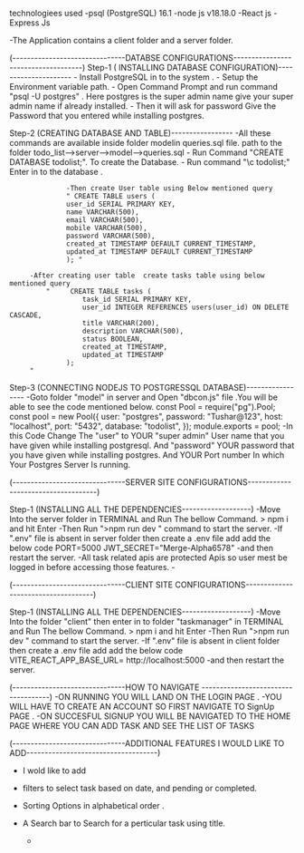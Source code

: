 technologiees used
-psql (PostgreSQL) 16.1
-node js v18.18.0
-React js
-Express Js

-The Application contains a client folder and a server folder.

(-------------------------------DATABSE CONFIGURATIONS------------------------------------)
Step-1 ( INSTALLING DATABASE CONFIGURATION)--------------------- - Install PostgreSQL in to the system . - Setup the Environment variable path. - Open Command Prompt and run command "psql -U postgres" . Here postgres is the super admin name give your super admin name if already installed. - Then it will ask for password Give the Password that you entered while installing postgres.

Step-2 (CREATING DATABASE AND TABLE)-----------------
-All these commands are available inside folder modelin queries.sql file. path to the folder todo_list-->server-->model-->queries.sql - Run Command "CREATE DATABASE todolist;". To create the Database. - Run command "\c todolist;" Enter in to the database .


                  -Then create User table using Below mentioned query
                  " CREATE TABLE users (
                  user_id SERIAL PRIMARY KEY,
                  name VARCHAR(500),
                  email VARCHAR(500),
                  mobile VARCHAR(500),
                  password VARCHAR(500),
                  created_at TIMESTAMP DEFAULT CURRENT_TIMESTAMP,
                  updated_at TIMESTAMP DEFAULT CURRENT_TIMESTAMP
                  ); "

         -After creating user table  create tasks table using below mentioned query
             "     CREATE TABLE tasks (
                      task_id SERIAL PRIMARY KEY,
                      user_id INTEGER REFERENCES users(user_id) ON DELETE CASCADE,
                      title VARCHAR(200),
                      description VARCHAR(500),
                      status BOOLEAN,
                      created_at TIMESTAMP,
                      updated_at TIMESTAMP
                  );
         "

Step-3 (CONNECTING NODEJS TO POSTGRESSQL DATABASE)-----------------
-Goto folder "model" in server and Open "dbcon.js" file .You will be able to see the code mentioned below.
const Pool = require("pg").Pool;
const pool = new Pool({
user: "postgres",
password: "Tushar@123",
host: "localhost",
port: "5432",
database: "todolist",
});
module.exports = pool;
-In this Code Change The "user" to YOUR "super admin" User name that you have given while installing postgresql.
And "password" YOUR password that you have given while installing postgres.
And YOUR Port number In which Your Postgres Server Is running.

(-------------------------------SERVER SITE CONFIGURATIONS------------------------------------)

Step-1 (INSTALLING ALL THE DEPENDENCIES-------------------)
-Move Into the server folder in TERMINAL and Run The bellow Command. > npm i
and hit Enter
-Then Run ">npm run dev " command to start the server.
-If ".env" file is absent in server folder then create a .env file add add the below code
PORT=5000
JWT_SECRET="Merge-Alpha6578"
-and then restart the server.
-All task related apis are protected Apis so user mest be logged in before accessing those features. -

(-------------------------------CLIENT SITE CONFIGURATIONS------------------------------------)

Step-1 (INSTALLING ALL THE DEPENDENCIES-------------------)
-Move Into the folder "client" then enter in to folder "taskmanager" in TERMINAL and Run The bellow Command. > npm i
and hit Enter
-Then Run ">npm run dev " command to start the server.
-If ".env" file is absent in client folder then create a .env file add add the below code
VITE_REACT_APP_BASE_URL= http://localhost:5000
-and then restart the server.

(-------------------------------HOW TO NAVIGATE ------------------------------------)
-ON RUNNING YOU WILL LAND ON THE LOGIN PAGE .
-YOU WILL HAVE TO CREATE AN ACCOUNT SO FIRST NAVIGATE TO SignUp PAGE .
-ON SUCCESFUL SIGNUP YOU WILL BE NAVIGATED TO THE HOME PAGE WHERE YOU CAN ADD TASK AND SEE THE LIST OF TASKS

(-------------------------------ADDITIONAL FEATURES I WOULD LIKE TO ADD------------------------------------)

- I wold like to add
- filters to select task based on date, and pending or completed.
- Sorting Options in alphabetical order .
- A Search bar to Search for a perticular task using title.

  -
